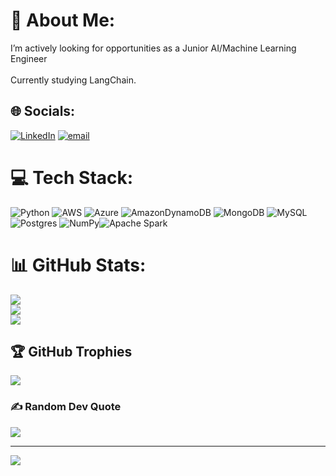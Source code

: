 # 💫 About Me:
I’m actively looking for opportunities as a Junior AI/Machine Learning Engineer<br><br>Currently studying LangChain.<br>


## 🌐 Socials:
[![LinkedIn](https://img.shields.io/badge/LinkedIn-%230077B5.svg?logo=linkedin&logoColor=white)](https://linkedin.com/in/tiago-marques-pereira-867421163/) [![email](https://img.shields.io/badge/Email-D14836?logo=gmail&logoColor=white)](mailto:marquestiago007@gmail.com) 

# 💻 Tech Stack:
![Python](https://img.shields.io/badge/python-3670A0?style=for-the-badge&logo=python&logoColor=ffdd54) ![AWS](https://img.shields.io/badge/AWS-%23FF9900.svg?style=for-the-badge&logo=amazon-aws&logoColor=white) ![Azure](https://img.shields.io/badge/azure-%230072C6.svg?style=for-the-badge&logo=microsoftazure&logoColor=white) ![AmazonDynamoDB](https://img.shields.io/badge/Amazon%20DynamoDB-4053D6?style=for-the-badge&logo=Amazon%20DynamoDB&logoColor=white) ![MongoDB](https://img.shields.io/badge/MongoDB-%234ea94b.svg?style=for-the-badge&logo=mongodb&logoColor=white) ![MySQL](https://img.shields.io/badge/mysql-4479A1.svg?style=for-the-badge&logo=mysql&logoColor=white) ![Postgres](https://img.shields.io/badge/postgres-%23316192.svg?style=for-the-badge&logo=postgresql&logoColor=white) ![NumPy](https://img.shields.io/badge/numpy-%23013243.svg?style=for-the-badge&logo=numpy&logoColor=white)![Apache Spark](https://img.shields.io/badge/Apache%20Spark-FDEE21?style=flat-square&logo=apachespark&logoColor=black)
# 📊 GitHub Stats:
![](https://github-readme-stats.vercel.app/api?username=Tiago-Marques369&theme=radical&hide_border=false&include_all_commits=false&count_private=false)<br/>
![](https://nirzak-streak-stats.vercel.app/?user=Tiago-Marques369&theme=radical&hide_border=false)<br/>
![](https://github-readme-stats.vercel.app/api/top-langs/?username=Tiago-Marques369&theme=radical&hide_border=false&include_all_commits=false&count_private=false&layout=compact)

## 🏆 GitHub Trophies
![](https://github-profile-trophy.vercel.app/?username=Tiago-Marques369&theme=radical&no-frame=false&no-bg=true&margin-w=4)

### ✍️ Random Dev Quote
![](https://quotes-github-readme.vercel.app/api?type=horizontal&theme=radical)

---
[![](https://visitcount.itsvg.in/api?id=Tiago-Marques369&icon=0&color=0)](https://visitcount.itsvg.in)

<!-- Proudly created with GPRM ( https://gprm.itsvg.in ) -->

